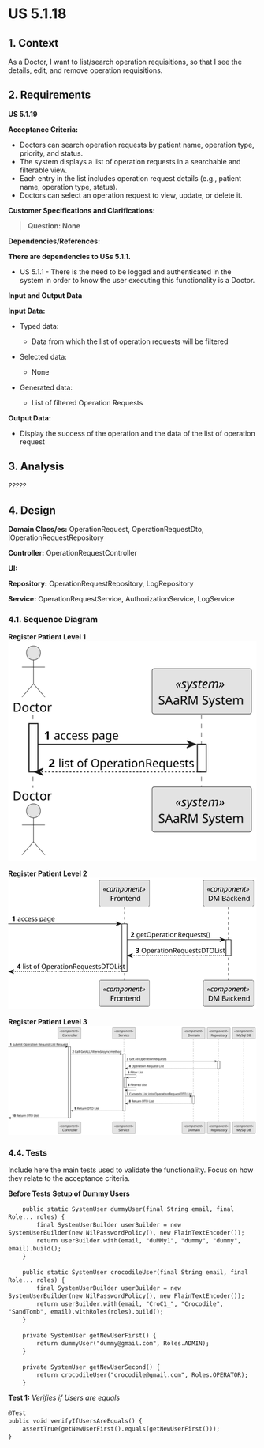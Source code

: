# US 5.1.18

## 1. Context

As a Doctor, I want to list/search operation requisitions, so that I see the details, edit, and remove operation
requisitions.

## 2. Requirements

**US 5.1.19**

**Acceptance Criteria:**

- Doctors can search operation requests by patient name, operation type, priority, and status.
- The system displays a list of operation requests in a searchable and filterable view.
- Each entry in the list includes operation request details (e.g., patient name, operation type, status).
- Doctors can select an operation request to view, update, or delete it.

**Customer Specifications and Clarifications:**

> **Question: None**

**Dependencies/References:**

**There are dependencies to USs 5.1.1.**

* US 5.1.1 - There is the need to be logged and authenticated in the system in order to know the user executing this
  functionality is a Doctor.

**Input and Output Data**

**Input Data:**

* Typed data:
    * Data from which the list of operation requests will be filtered

* Selected data:
    * None

* Generated data:
    * List of filtered Operation Requests

**Output Data:**

* Display the success of the operation and the data of the list of operation request

## 3. Analysis

*?????*

## 4. Design

**Domain Class/es:** OperationRequest, OperationRequestDto, IOperationRequestRepository

**Controller:** OperationRequestController

**UI:**

**Repository:** OperationRequestRepository, LogRepository

**Service:** OperationRequestService, AuthorizationService, LogService

### 4.1. Sequence Diagram

**Register Patient Level 1**
![Register Operation Request](sequence-diagram-1.svg "Register Operation Request")

**Register Patient Level 2**
![Register Operation Request](sequence-diagram-2.svg "Register Operation Request")

**Register Patient Level 3**
![Register Operation Request](sequence-diagram-3.svg "Register Operation Request")

### 4.4. Tests

Include here the main tests used to validate the functionality. Focus on how they relate to the acceptance criteria.

**Before Tests** **Setup of Dummy Users**

```
    public static SystemUser dummyUser(final String email, final Role... roles) {
        final SystemUserBuilder userBuilder = new SystemUserBuilder(new NilPasswordPolicy(), new PlainTextEncoder());
        return userBuilder.with(email, "duMMy1", "dummy", "dummy", email).build();
    }

    public static SystemUser crocodileUser(final String email, final Role... roles) {
        final SystemUserBuilder userBuilder = new SystemUserBuilder(new NilPasswordPolicy(), new PlainTextEncoder());
        return userBuilder.with(email, "CroC1_", "Crocodile", "SandTomb", email).withRoles(roles).build();
    }

    private SystemUser getNewUserFirst() {
        return dummyUser("dummy@gmail.com", Roles.ADMIN);
    }

    private SystemUser getNewUserSecond() {
        return crocodileUser("crocodile@gmail.com", Roles.OPERATOR);
    }

```

**Test 1:** *Verifies if Users are equals*

```
@Test
public void verifyIfUsersAreEquals() {
    assertTrue(getNewUserFirst().equals(getNewUserFirst()));
}
````


